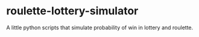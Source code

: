 # roulette-lottery-simulator
A little python scripts that simulate probability of win in lottery and roulette.
